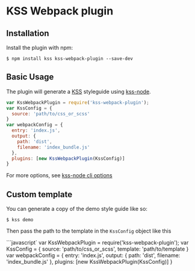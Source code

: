 # KSS Webpack plugin

## Installation
Install the plugin with npm:
```shell
$ npm install kss kss-webpack-plugin --save-dev
```
## Basic Usage

The plugin will generate a [KSS](https://github.com/kneath/kss) styleguide using [kss-node](https://github.com/kss-node/kss-node).

```javascript
var KssWebpackPlugin = require('kss-webpack-plugin');
var KssConfig = {
  source: 'path/to/css_or_scss'
}
var webpackConfig = {
  entry: 'index.js',
  output: {
    path: 'dist',
    filename: 'index_bundle.js'
  },
  plugins: [new KssWebpackPlugin(KssConfig)]
}
```

For more options, see [kss-node cli options](https://github.com/kss-node/kss-node#using-the-command-line-tool)

## Custom template
You can generate a copy of the demo style guide like so:
```shell
$ kss demo
```

Then pass the path to the template in the `KssConfig` object like this

```javascript`
var KssWebpackPlugin = require('kss-webpack-plugin');
var KssConfig = {
  source: 'path/to/css_or_scss',
  template: 'path/to/template
}
var webpackConfig = {
  entry: 'index.js',
  output: {
    path: 'dist',
    filename: 'index_bundle.js'
  },
  plugins: [new KssWebpackPlugin(KssConfig)]
}
```
